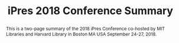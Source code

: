 ---
abstract: This is a two-page summary of the 2018 iPres Conference co-hosted by MIT
  Libraries and Harvard Library in Boston MA USA September 24-27, 2018.
creators:
- McGovern, Nance
date: null
document_url: https://services.phaidra.univie.ac.at/api/object/o:923683/download
grand_parent: iPRES
institutions:
- University of Vienna
keywords:
- boston
landing_page_url: https://phaidra.univie.ac.at/o:923683
language: eng
layout: publication
license: CC BY 4.0 International
notes_url: null
parent: iPRES 2018
presentation_url: null
publication_type: paper
size: 613710
source_name: iPRES
title: iPres 2018 Conference Summary
year: 2018
---